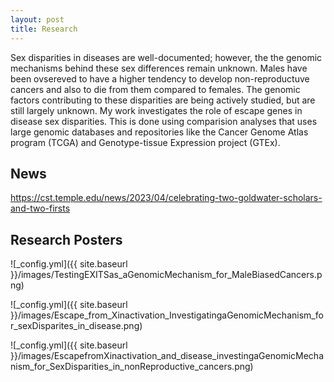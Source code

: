 ```yaml
---
layout: post
title: Research
---
```


Sex disparities in diseases are well-documented; however, the the genomic mechanisms behind these sex differences remain unknown. Males have been ovsereved to have a higher tendency to develop non-reproductuve cancers and also to die from them compared to females. The genomic factors contributing to these disparities are being actively studied, but are still largely unknown. My work investigates the role of escape genes in disease sex disparities. This is done using comparision analyses that uses large genomic databases and repositories like the Cancer Genome Atlas program (TCGA) and Genotype-tissue Expression project (GTEx). 


## News

https://cst.temple.edu/news/2023/04/celebrating-two-goldwater-scholars-and-two-firsts

## Research Posters

![_config.yml]({{ site.baseurl }}/images/TestingEXITSas_aGenomicMechanism_for_MaleBiasedCancers.png)

![_config.yml]({{ site.baseurl }}/images/Escape_from_Xinactivation_InvestigatingaGenomicMechanism_for_sexDisparites_in_disease.png)

![_config.yml]({{ site.baseurl }}/images/EscapefromXinactivation_and_disease_investingaGenomicMechanism_for_SexDisparities_in_nonReproductive_cancers.png)


